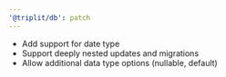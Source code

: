 ```yaml
---
'@triplit/db': patch
---
```


- Add support for date type
- Support deeply nested updates and migrations
- Allow additional data type options (nullable, default)
